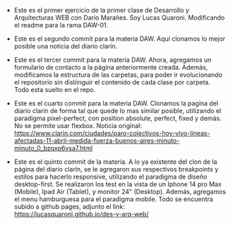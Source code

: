 - Este es el primer ejercicio de la primer clase de Desarrollo y Arquitecturas WEB con Dario Marañes.
    Soy Lucas Quaroni.
    Modificando el readme para la rama DAW-01.

- Este es el segundo commit para la materia DAW. Aquí clonamos lo mejor posible una noticia del diario clarín.

- Este es el tercer commit para la materia DAW. Ahora, agregamos un formulario de contacto a la página anteriormente creada.
    Además, modificamos la estructura de las carpetas, para poder ir evolucionando el repositorio sin distiinguir el contenido de cada clase
    por carpeta. Todo esta suelto en el repo.

- Este es el cuarto commit para la materia DAW. Clonamos la pagína del diario clarín de forma tal que quede lo mas similar posible, utilizando el paradigma pixel-perfect, con position absolute, perfect, fixed y demás. No se permite usar flexbox. Noticia original: https://www.clarin.com/ciudades/paro-colectivos-hoy-vivo-lineas-afectadas-11-abril-medida-fuerza-buenos-aires-minuto-minuto_0_bzqxp6vsa7.html

- Este es el quinto commit de la materia. A lo ya existente del clon de la página del diario clarín, se le agregaron sus respectivos breakpoints y estilos para hacerlo responsive, utilizando el paradigma de diseño desktop-first.
Se realizaron los test en la vista de un Iphone 14 pro Max (Mobile), Ipad Air (Tablet), y monitor 24" (Desktop).
Además, agregamos el menu hamburguesa para el paradigma mobile.
Todo se encuentra subido a github pages, adjunto el link:
https://lucasquaroni.github.io/des-y-arq-web/